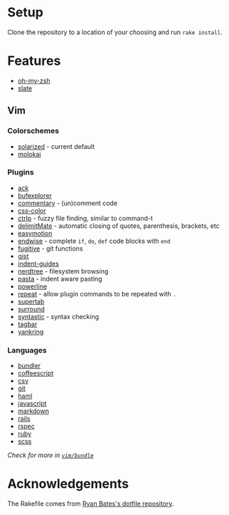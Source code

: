 # Setup

Clone the repository to a location of your choosing and run `rake install`.

# Features

* [oh-my-zsh](https://github.com/robbyrussell/oh-my-zsh)
* [slate](https://github.com/jigish/slate)

## Vim

### Colorschemes

* [solarized](https://github.com/altercation/vim-colors-solarized) - current default
* [molokai](https://github.com/vim-scripts/molokai)

### Plugins

* [ack](https://github.com/mileszs/ack.vim)
* [bufexplorer](https://github.com/corntrace/bufexplorer)
* [commentary](https://github.com/tpope/vim-commentary) - (un)comment code
* [css-color](https://github.com/skammer/vim-css-color)
* [ctrlp](https://github.com/kien/ctrlp.vim) - fuzzy file finding, similar to command-t
* [delimitMate](https://github.com/Raimondi/delimitMate) - automatic closing of quotes, parenthesis, brackets, etc
* [easymotion](https://github.com/Lokaltog/vim-easymotion)
* [endwise](https://github.com/tpope/vim-endwise) - complete `if`, `do`, `def` code blocks with `end`
* [fugitive](https://github.com/tpope/vim-fugitive) - git functions
* [gist](https://github.com/mattn/gist-vim)
* [indent-guides](https://github.com/nathanaelkane/vim-indent-guides)
* [nerdtree](https://github.com/scrooloose/nerdtree) - filesystem browsing
* [pasta](https://github.com/sickill/vim-pasta) - indent aware pasting
* [powerline](https://github.com/Lokaltog/vim-powerline)
* [repeat](https://github.com/tpope/vim-repeat) - allow plugin commands to be repeated with `.`
* [supertab](https://github.com/ervandew/supertab)
* [surround](https://github.com/tpope/vim-surround)
* [syntastic](https://github.com/scrooloose/syntastic) - syntax checking
* [tagbar](https://github.com/majutsushi/tagbar.git)
* [yankring](https://github.com/vim-scripts/YankRing.vim)

### Languages

* [bundler](https://github.com/tpope/vim-bundler)
* [coffeescript](https://github.com/kchmck/vim-coffee-script)
* [csv](https://github.com/vim-scripts/csv.vim)
* [git](https://github.com/tpope/vim-git)
* [haml](https://github.com/tpope/vim-haml)
* [javascript](https://github.com/pangloss/vim-javascript)
* [markdown](https://github.com/tpope/vim-markdown)
* [rails](https://github.com/tpope/vim-rails)
* [rspec](https://github.com/skwp/vim-rspec)
* [ruby](https://github.com/vim-ruby/vim-ruby)
* [scss](https://github.com/cakebaker/scss-syntax.vim)

*Check for more in [`vim/bundle`](https://github.com/tjwallace/dotfiles/tree/master/vim/bundle)*

# Acknowledgements

The Rakefile comes from [Ryan Bates's dotfile repository](https://github.com/ryanb/dotfiles).
